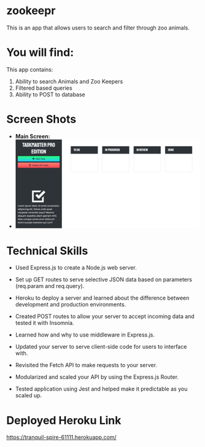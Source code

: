 # zookeepr

This is an app that allows users to search and filter through zoo animals. 

# You will find:

This app contains:

1. Ability to search Animals and Zoo Keepers
2. Filtered based queries
3. Ability to POST to database

# Screen Shots

- **Main Screen:**
- 
  ![Mainscreen](https://github.com/Ldeguzman9/taskmaster-pro/blob/main/assets/images/Screenshot%202022-01-29%20at%206.28.27%20PM.png?raw=true)

# Technical Skills

- Used Express.js to create a Node.js web server.

- Set up GET routes to serve selective JSON data based on parameters (req.param and req.query).

- Heroku to deploy a server and learned about the difference between development and production environments.

- Created POST routes to allow your server to accept incoming data and tested it with Insomnia.

- Learned how and why to use middleware in Express.js.

- Updated your server to serve client-side code for users to interface with.

- Revisited the Fetch API to make requests to your server.

- Modularized and scaled your API by using the Express.js Router.

- Tested application using Jest and helped make it predictable as you scaled up.

# Deployed Heroku Link
https://tranquil-spire-61111.herokuapp.com/
